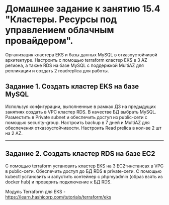 # Домашнее задание к занятию 15.4 "Кластеры. Ресурсы под управлением облачным провайдером".

Организация кластера EKS и базы данных MySQL в отказоустойчивой архитектуре.
Настроить с помощью terraform кластер EKS в 3 AZ региона, а также RDS на базе MySQL с поддержкой MultiAZ для репликации и создать 2 readreplica для работы.


## Задание 1. Создать кластер EKS на базе MySQL

Используя конфигурации, выполненные в рамках ДЗ на предыдущих занятиях создать в VPC кластер RDS.
В качестве БД выбрать MySQL. Разместить в Private subnet и обеспечить доступ из public-сети c помощью security-group.
Настроить backup в 7 дней и MultiAZ для обеспечения отказоустойчивости.
Настроить Read prelica в кол-ве 2 шт на 2 AZ.

---

## Задание 2. Создать кластер RDS на базе EC2

С помощью terraform установить кластер EKS на 3 EC2-инстансах в VPC в public-сети.
Обеспечить доступ до БД RDS в private-сети.
С помощью kubectl установить и запустить контейнер с phpmyadmin (образ взять из docker hub) и проверить подключение к БД RDS.

Модуль Terraform для EKS - 
https://learn.hashicorp.com/tutorials/terraform/eks 
